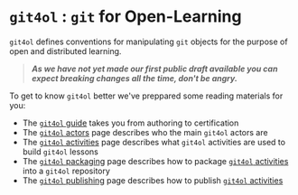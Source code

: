 # `git4ol` : `git` for Open-Learning

`git4ol` defines conventions for manipulating `git` objects for the purpose of open and distributed learning.

> ***As we have not yet made our first public draft available you can expect breaking changes all the time, don't be angry.***

To get to know `git4ol` better we've preppared some reading materials for you:

- The [`git4ol` guide](guide.md) takes you from authoring to certification
- The [`git4ol` actors](actors.md) page describes who the main `git4ol` actors are
- The [`git4ol` activities](activities.md) page describes what `git4ol` activities are used to build `git4ol` lessons
- The [`git4ol` packaging](packaging.md) page describes how to package [`git4ol` activities](activities.md) into a `git4ol` repository
- The [`git4ol` publishing](publishing.md) page describes how to publish [`git4ol` activities](activities.md)
